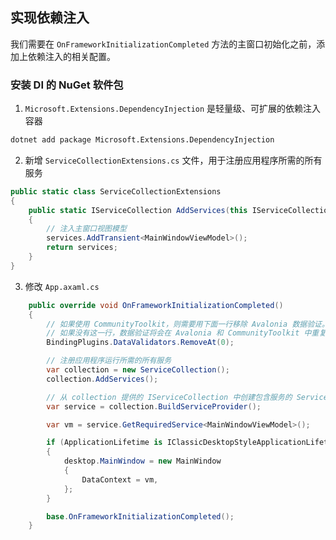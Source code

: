 ## 实现依赖注入

我们需要在 `OnFrameworkInitializationCompleted` 方法的主窗口初始化之前，添加上依赖注入的相关配置。

### 安装 DI 的 NuGet 软件包

1. `Microsoft.Extensions.DependencyInjection` 是轻量级、可扩展的依赖注入容器

```sh
dotnet add package Microsoft.Extensions.DependencyInjection
```

2. 新增 `ServiceCollectionExtensions.cs` 文件，用于注册应用程序所需的所有服务

```cs
public static class ServiceCollectionExtensions
{
    public static IServiceCollection AddServices(this IServiceCollection services)
    {
        // 注入主窗口视图模型
        services.AddTransient<MainWindowViewModel>();
        return services;
    }
}
```

3. 修改 `App.axaml.cs`

```cs
    public override void OnFrameworkInitializationCompleted()
    {
        // 如果使用 CommunityToolkit，则需要用下面一行移除 Avalonia 数据验证。
        // 如果没有这一行，数据验证将会在 Avalonia 和 CommunityToolkit 中重复。
        BindingPlugins.DataValidators.RemoveAt(0);

        // 注册应用程序运行所需的所有服务
        var collection = new ServiceCollection();
        collection.AddServices();

        // 从 collection 提供的 IServiceCollection 中创建包含服务的 ServiceProvider
        var service = collection.BuildServiceProvider();

        var vm = service.GetRequiredService<MainWindowViewModel>();

        if (ApplicationLifetime is IClassicDesktopStyleApplicationLifetime desktop)
        {
            desktop.MainWindow = new MainWindow
            {
                DataContext = vm,
            };
        }

        base.OnFrameworkInitializationCompleted();
    }
```
